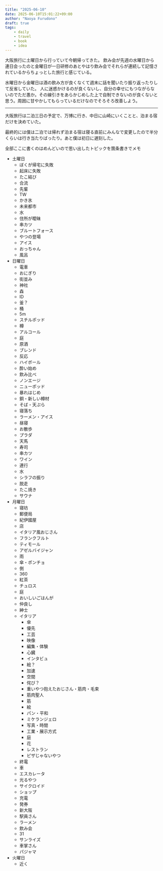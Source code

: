 ```yaml
---
title: "2025-06-10"
date: 2025-06-10T15:01:22+09:00
author: "Naoya Furudono"
draft: true
tags:
    - daily
    - travel
    - book
    - idea
---
```


大阪旅行に土曜日から行っていて今朝帰ってきた。
飲み会が先週の水曜日から連日会ったのと金曜日が一日研修のあとやはり飲み会でそれらが連続して記憶されているからちょっとした旅行と感じている。

水曜日から金曜日は酒の飲み方が良くなくて週末に話を聞いたり振り返ったりして反省していた。
人に迷惑かけるのが良くないし、自分の幸せにもつながらないのでただ愚か。その線引きをあらかじめした上で自制できないのが良くないと思う。周囲に甘やかしてもらっているだけなのでそろそろ改善しよう。

---

大阪旅行は二泊三日の予定で、万博に行き、中日に山崎にいくことと、泊まる宿だけを決めていた。

最終的には僕は二泊では帰れず泊まる宿は寝る直前にみんなで変更したので半分くらいは行き当たりばったり。あと僕は初日に遅刻した。

全部ここに書くのはめんどいので思い出したトピックを箇条書きでメモ

- 土曜日
  - ぼくが帰宅に失敗
  - 起床に失敗
  - たこ結び
  - 合流
  - 先輩
  - TW
  - かき氷
  - 未来都市
  - 水
  - 住所が曖昧
  - 串カツ
  - ブルートフォース
  - やつの登場
  - アイス
  - おっちゃん
  - 風呂
- 日曜日
  - 電車
  - おにぎり
  - 街並み
  - 神社
  - 森
  - ID
  - 釜？
  - 桶
  - 5m
  - スチルポッド
  - 樽
  - アルコール
  - 庭
  - 原酒
  - ブレンド
  - 反応
  - ハイボール
  - 酔い始め
  - 飲み比べ
  - ノンエージ
  - ニューポッド
  - 暴れはじめ
  - 銅・新しい樽材
  - そば・天ぷら
  - 寝落ち
  - ラーメン・アイス
  - 昼寝
  - お散歩
  - プラダ
  - 天馬
  - 寿司
  - 串カツ
  - ワイン
  - 連行
  - 水
  - シラフの振り
  - 脱走
  - たこ焼き
  - サウナ
- 月曜日
  - 寝坊
  - 郵便局
  - 紀伊國屋
  - 店
  - イタリア風おじさん
  - フランクフルト
  - ティモール
  - アゼルバイジャン
  - 雨
  - 傘・ポンチョ
  - 側
  - 360
  - 紅茶
  - チュロス
  - 庭
  - おいしいごはんが
  - 仲良し
  - 紳士
  - イタリア
    - 傘
    - 優先
    - 工芸
    - 映像
    - 編集・体験
    - 心臓
    - インタビュ
    - 絵？
    - 加速
    - 空間
    - 侘び？
    - 重いやつ抱えたおじさん・筋肉・毛束
    - 筋肉聖人
    - 筋
    - 絵
    - パン・平和
    - ミケランジェロ
    - 写真・時間
    - 工業・展示方式
    - 庭
    - 花
    - レストラン
    - ピザじゃないやつ
  - 終電
  - 車
  - エスカレータ
  - 光るやつ
  - サイクロイド
  - ショップ
  - 充電
  - 発券
  - 新大阪
  - 駅員さん
  - ラーメン
  - 飲み会
  - 31
  - サンライズ
  - 車掌さん
  - パジャマ
- 火曜日
  - 近く
